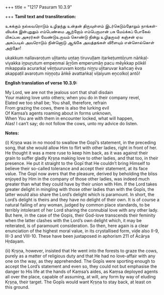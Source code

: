 +++
title = "1217 Pasuram 10.3.9"

+++
**Tamil text and transliteration:**

உகக்கும் நல்லவரொடும் உழிதந்து உன்தன் திருவுள்ளம் இடர்கெடும்தோறும் நாங்கள்-  
வியக்க இன்புறுதும் எம்பெண்மை ஆற்றோம் எம்பெருமான் பசு மேய்க்கப் போகேல்  
மிகப்பல அசுரர்கள் வேண்டுஉருவம் கொண்டு நின்று உழிதருவர் கஞ்சன் ஏவ  
அகப்படில் அவரொடும் நின்னொடு ஆங்கே அவத்தங்கள் விளையும் என்சொல்கொள் அந்தோ!

ukakkum nallavaroṭum uḻitantu uṉtaṉ tiruvuḷḷam iṭarkeṭumtōṟum nāṅkaḷ-  
viyakka iṉpuṟutum empeṇmai āṟṟōm emperumāṉ pacu mēykkap pōkēl  
mikappala acurarkaḷ vēṇṭuuruvam koṇṭu niṉṟu uḻitaruvar kañcaṉ ēva  
akappaṭil avaroṭum niṉṉoṭu āṅkē avattaṅkaḷ viḷaiyum eṉcolkoḷ antō!

**English translation of verse 10.3.9:**

My Lord, we are not the jealous sort that shall disdain  
Your making love unto others; when you do in their company revel,  
Elated we too shall be; You shall, therefore, refrain  
From grazing the cows, there is also the lurking evil  
Of Kaṃsa’s agents roaming about in forms unknown,  
When You are with them in encounter locked, what will happen,  
Alas! I can’t say; do not follow the cows, unto my advice do listen.

**Notes:**

\(i\) Kṛṣṇa was in no mood to swallow the Gopī’s statement, in the preceding song, that she would allow Him to flirt with other ladies, right in front of her. He thought it was a mere ruse to keep him back, as it was against their grain to suffer gladly Kṛṣṇa making love to other ladies, and that too, in their presence. He put it straight to the Gopī that He couldn’t bring Himself to believe their so-called tolerance and accept their statement, at its face value. The Gopī now avers that the pleasure, derived by beholding the bliss enjoyed by Him in the company of those other ladies, was indeed much greater than what they could have by their union with Him. If the Lord takes greater delight in mingling with those other ladies than with the Gopīs, the latter would also share the Lord’s delight which is paramount. In short, the Lord’s delight is theirs and they have no delight of their own. It is of course a natural failing of any woman, judged by common place standards, to be terribly intolerant of her Lord sharing the connubial love with any other lady. But here, in the case of the Gopis, their God-love transcends their feminity when the latter clashes with the Lord’s own delight which, it may be reiterated, is of paramount consideration. So then, here again is a clear enunciation of the highest moral value, in its crystallised form, vide also II-9, III-3 and VIII-10. These have been juxtaposed in aphorism 211 of Ācārya Hṛdayam.

\(ii\) Kṛṣṇa, however, insisted that He went into the forests to graze the cows, purely as a matter of religious duty and that He had no love-affair with any one on the way, as they apprehended. The Gopīs were sporting enough to accept the Lord’s statement and even so, they could not but emphasise the danger to His life at the hands of Kaṃsa’s aides, as Kaṃsa deployed agents all over the place, capable of assuming, at will, any form by way of eluding Kṛṣṇa, their target. The Gopīs would want Kṛṣṇa to stay back, at least on this ground.


